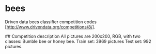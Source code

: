 # bees
Driven data bees classifier competition codes [http://www.drivendata.org/competitions/8/]. 

## Competition description
All pictures are 200x200, RGB, with two classes: Bumble bee or honey bee.
Train set: 3969 pictures
Test set: 992 pictures
